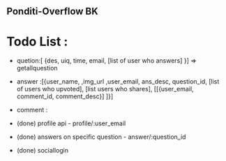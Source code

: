 ## Ponditi-Overflow BK

# Todo List :

- quetion:[ {des, uiq, time, email, [list of user who answers] }] => getallquestion
- answer :[{user_name, ,img_url ,user_email, ans_desc, question_id, [list of users who upvoted], [list users who shares], [[{user_email, comment_id, comment_desc}]
  ]}]
- comment :

- (done) profile api - profile/:user_email
- (done) answers on specific question - answer/:question_id
- (done) sociallogin
